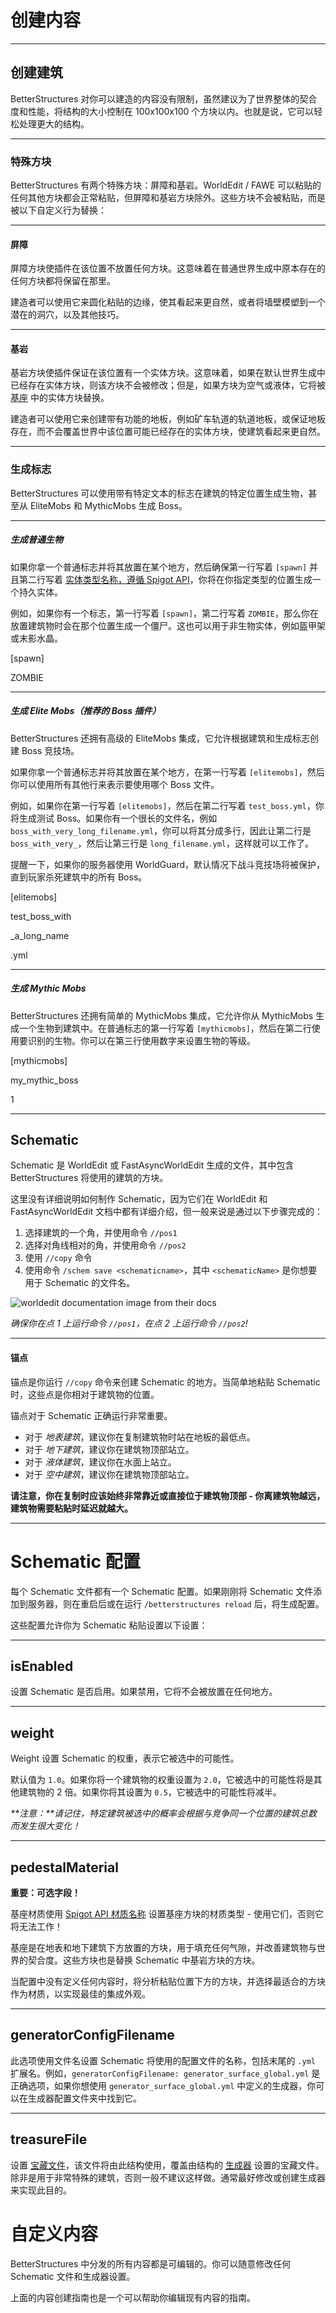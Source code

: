 # 创建内容

***

## 创建建筑

BetterStructures 对你可以建造的内容没有限制，虽然建议为了世界整体的契合度和性能，将结构的大小控制在 100x100x100 个方块以内。也就是说，它可以轻松处理更大的结构。

***

### 特殊方块

BetterStructures 有两个特殊方块：屏障和基岩。WorldEdit / FAWE 可以粘贴的任何其他方块都会正常粘贴，但屏障和基岩方块除外。这些方块不会被粘贴，而是被以下自定义行为替换：

***

#### 屏障

屏障方块使插件在该位置不放置任何方块。这意味着在普通世界生成中原本存在的任何方块都将保留在那里。

建造者可以使用它来圆化粘贴的边缘，使其看起来更自然，或者将墙壁模塑到一个潜在的洞穴，以及其他技巧。

***

#### 基岩

基岩方块使插件保证在该位置有一个实体方块。这意味着，如果在默认世界生成中已经存在实体方块，则该方块不会被修改；但是，如果方块为空气或液体，它将被 [基座](#pedestalmaterial) 中的实体方块替换。

建造者可以使用它来创建带有功能的地板，例如矿车轨道的轨道地板，或保证地板存在，而不会覆盖世界中该位置可能已经存在的实体方块，使建筑看起来更自然。

***

### 生成标志

BetterStructures 可以使用带有特定文本的标志在建筑的特定位置生成生物，甚至从 EliteMobs 和 MythicMobs 生成 Boss。

***

##### 生成普通生物

如果你拿一个普通标志并将其放置在某个地方，然后确保第一行写着 `[spawn]` 并且第二行写着 [实体类型名称，遵循 Spigot API](https://hub.spigotmc.org/javadocs/spigot/org/bukkit/entity/EntityType.html)，你将在你指定类型的位置生成一个持久实体。

例如，如果你有一个标志，第一行写着 `[spawn]`，第二行写着 `ZOMBIE`，那么你在放置建筑物时会在那个位置生成一个僵尸。这也可以用于非生物实体，例如盔甲架或末影水晶。

<div class="minecraft-sign"> 
<p>[spawn]</p>
<p>ZOMBIE</p>
<p></p>
<p></p>
</div>

***

##### 生成 Elite Mobs（推荐的 Boss 插件）

BetterStructures 还拥有高级的 EliteMobs 集成，它允许根据建筑和生成标志创建 Boss 竞技场。

如果你拿一个普通标志并将其放置在某个地方，在第一行写着 `[elitemobs]`，然后你可以使用所有其他行来表示要使用哪个 Boss 文件。

例如，如果你在第一行写着 `[elitemobs]`，然后在第二行写着 `test_boss.yml`，你将生成测试 Boss。如果你有一个很长的文件名，例如 `boss_with_very_long_filename.yml`，你可以将其分成多行，因此让第二行是 `boss_with_very_`，然后让第三行是 `long_filename.yml`，这样就可以工作了。

提醒一下，如果你的服务器使用 WorldGuard，默认情况下战斗竞技场将被保护，直到玩家杀死建筑中的所有 Boss。

<div class="minecraft-sign"> 
<p>[elitemobs]</p>
<p>test_boss_with</p>
<p>_a_long_name</p>
<p>.yml</p>
</div>

***

##### 生成 Mythic Mobs

BetterStructures 还拥有简单的 MythicMobs 集成，它允许你从 MythicMobs 生成一个生物到建筑中。在普通标志的第一行写着 `[mythicmobs]`，然后在第二行使用要识别的生物。你可以在第三行使用数字来设置生物的等级。

<div class="minecraft-sign"> 
<p>[mythicmobs]</p>
<p>my_mythic_boss</p>
<p>1</p>
<p></p>
</div>

***

## Schematic

Schematic 是 WorldEdit 或 FastAsyncWorldEdit 生成的文件，其中包含 BetterStructures 将使用的建筑的方块。

这里没有详细说明如何制作 Schematic，因为它们在 WorldEdit 和 FastAsyncWorldEdit 文档中都有详细介绍，但一般来说是通过以下步骤完成的：

1) 选择建筑的一个角，并使用命令 `//pos1`
2) 选择对角线相对的角，并使用命令 `//pos2`
3) 使用 `//copy` 命令
4) 使用命令 `/schem save <schematicname>`，其中 `<schematicName>` 是你想要用于 Schematic 的文件名。

<img src="https://worldedit.enginehub.org/en/latest/_images/cuboid.png" alt="worldedit documentation image from their docs">

*确保你在点 1 上运行命令 `//pos1`，在点 2 上运行命令 `//pos2`!*

***

#### 锚点

锚点是你运行 `//copy` 命令来创建 Schematic 的地方。当简单地粘贴 Schematic 时，这些点是你相对于建筑物的位置。

锚点对于 Schematic 正确运行非常重要。

* 对于 _地表建筑_，建议你在复制建筑物时站在地板的最低点。
* 对于 _地下建筑_，建议你在建筑物顶部站立。
* 对于 _液体建筑_，建议你在水面上站立。
* 对于 _空中建筑_，建议你在建筑物顶部站立。

**请注意，你在复制时应该始终非常靠近或直接位于建筑物顶部 - 你离建筑物越远，建筑物需要粘贴时延迟就越大。**

***

# Schematic 配置

每个 Schematic 文件都有一个 Schematic 配置。如果刚刚将 Schematic 文件添加到服务器，则在重启后或在运行 `/betterstructures reload` 后，将生成配置。

这些配置允许你为 Schematic 粘贴设置以下设置：

***

## isEnabled

设置 Schematic 是否启用。如果禁用，它将不会被放置在任何地方。

***

## weight

Weight 设置 Schematic 的权重，表示它被选中的可能性。

默认值为 `1.0`。如果你将一个建筑物的权重设置为 `2.0`，它被选中的可能性将是其他建筑物的 2 倍。如果你将其设置为 `0.5`，它被选中的可能性将减半。

_**注意：**请记住，特定建筑被选中的概率会根据与竞争同一个位置的建筑总数而发生很大变化！_

***

## pedestalMaterial

**重要：可选字段！**

基座材质使用 [Spigot API 材质名称](https://hub.spigotmc.org/javadocs/spigot/org/bukkit/Material.html) 设置基座方块的材质类型 - 使用它们，否则它将无法工作！

基座是在地表和地下建筑下方放置的方块，用于填充任何气隙，并改善建筑物与世界的契合度。这些方块也是替换 Schematic 中基岩方块的方块。

当配置中没有定义任何内容时，将分析粘贴位置下方的方块，并选择最适合的方块作为材质，以实现最佳的集成外观。

***

## generatorConfigFilename

此选项使用文件名设置 Schematic 将使用的配置文件的名称，包括末尾的 `.yml` 扩展名。例如，`generatorConfigFilename: generator_surface_global.yml` 是正确选项，如果你想使用 `generator_surface_global.yml` 中定义的生成器，你可以在生成器配置文件夹中找到它。

***

## treasureFile

设置 [宝藏文件]($language$/betterstructures/creating_treasure.md)，该文件将由此结构使用，覆盖由结构的 [生成器]($language$/betterstructures/creating_generators.md) 设置的宝藏文件。除非是用于非常特殊的建筑，否则一般不建议这样做。通常最好修改或创建生成器来实现此目的。


# 自定义内容

BetterStructures 中分发的所有内容都是可编辑的。你可以随意修改任何 Schematic 文件和生成器设置。

上面的内容创建指南也是一个可以帮助你编辑现有内容的指南。

